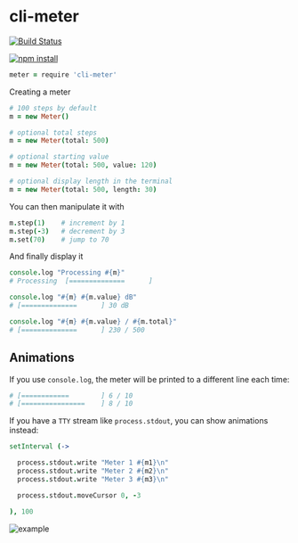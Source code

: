 # cli-meter


[![Build Status](https://travis-ci.org/TabDigital/cli-meter.svg?branch=master)](https://travis-ci.org/TabDigital/cli-meter)

[![npm install](https://nodei.co/npm/cli-meter.png?mini=true)](https://nodei.co/npm/cli-meter/)


```coffee
meter = require 'cli-meter'
```

Creating a meter

```coffee
# 100 steps by default
m = new Meter()

# optional total steps
m = new Meter(total: 500)

# optional starting value
m = new Meter(total: 500, value: 120)

# optional display length in the terminal
m = new Meter(total: 500, length: 30)
```

You can then manipulate it with

```coffee
m.step(1)    # increment by 1
m.step(-3)   # decrement by 3
m.set(70)    # jump to 70
```

And finally display it

```coffee
console.log "Processing #{m}"
# Processing  [==============      ]

console.log "#{m} #{m.value} dB"
# [==============      ] 30 dB

console.log "#{m} #{m.value} / #{m.total}"
# [==============      ] 230 / 500
```

## Animations

If you use `console.log`, the meter will be printed to a different line each time:

```coffee
# [============        ] 6 / 10
# [================    ] 8 / 10
```

If you have a `TTY` stream like `process.stdout`, you can show animations instead:

```coffee
setInterval (->

  process.stdout.write "Meter 1 #{m1}\n"
  process.stdout.write "Meter 2 #{m2}\n"
  process.stdout.write "Meter 3 #{m3}\n"

  process.stdout.moveCursor 0, -3

), 100
```

![example](https://raw.github.com/TabDigital/cli-meter/master/example.gif)
